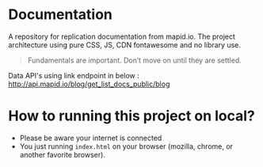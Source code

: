 # Documentation
A repository for replication documentation from mapid.io.
The project architecture using pure CSS, JS, CDN fontawesome and no library use.
> Fundamentals are important. Don’t move on until they are settled.

Data API's using link endpoint in below :
http://api.mapid.io/blog/get_list_docs_public/blog

# How to running this project on local?
- Please be aware your internet is connected
- You just running `index.html` on your browser (mozilla, chrome, or another favorite browser).

